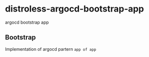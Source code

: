 # distroless-argocd-bootstrap-app
argocd bootstrap app

## Bootstrap
Implementation of argocd partern `app of app`
